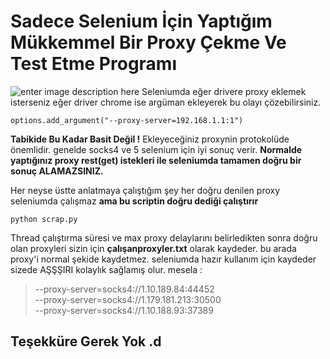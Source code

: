 # Sadece Selenium İçin Yaptığım Mükkemmel Bir Proxy Çekme Ve Test Etme Programı
![enter image description here](https://i.pinimg.com/originals/ab/03/14/ab03149e8d88df694b0a91dc738a3890.gif)
Seleniumda eğer drivere proxy eklemek isterseniz eğer driver chrome ise argüman ekleyerek bu olayı çözebilirsiniz.

    options.add_argument("--proxy-server=192.168.1.1:1")
**Tabikide Bu Kadar Basit Değil !** Ekleyeceğiniz proxynin protokolüde önemlidir. genelde socks4 ve 5 selenium için iyi sonuç verir. **Normalde yaptığınız proxy rest(get) istekleri ile seleniumda tamamen doğru bir sonuç ALAMAZSINIZ.** 

Her neyse üstte anlatmaya çalıştığım şey her doğru denilen proxy seleniumda çalışmaz **ama bu scriptin doğru dediği çalıştırır**

    python scrap.py

Thread çalıştırma süresi ve max proxy delaylarını belirledikten sonra doğru olan proxyleri sizin için **çalışanproxyler.txt** olarak kaydeder. bu arada proxy'i normal şekide kaydetmez. seleniumda hazır kullanım için kaydeder sizede AŞŞŞIRI kolaylık sağlamış olur.
mesela :

> --proxy-server=socks4://1.10.189.84:44452  
--proxy-server=socks4://1.179.181.213:30500  
--proxy-server=socks4://1.10.188.93:37389

## Teşekküre Gerek Yok .d
